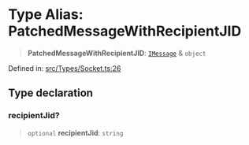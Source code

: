 # Type Alias: PatchedMessageWithRecipientJID

> **PatchedMessageWithRecipientJID**: [`IMessage`](../namespaces/proto/interfaces/IMessage.md) & `object`

Defined in: [src/Types/Socket.ts:26](https://github.com/Fokusdotid/Baileys/blob/c0c23ce3104b65dfcc64246c9ee8a49ef38993b5/src/Types/Socket.ts#L26)

## Type declaration

### recipientJid?

> `optional` **recipientJid**: `string`

